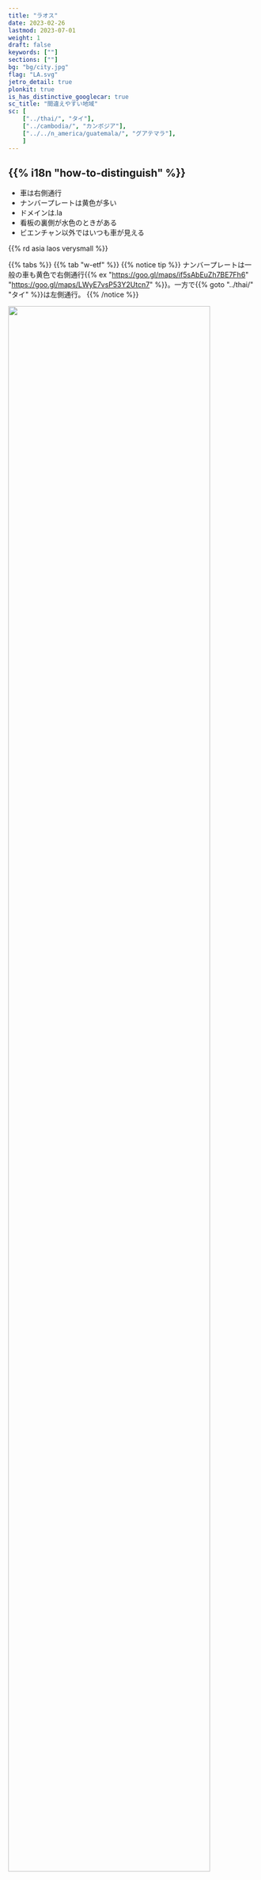 ```yaml
---
title: "ラオス"
date: 2023-02-26
lastmod: 2023-07-01
weight: 1
draft: false
keywords: [""]
sections: [""]
bg: "bg/city.jpg"
flag: "LA.svg"
jetro_detail: true
plonkit: true
is_has_distinctive_googlecar: true
sc_title: "間違えやすい地域"
sc: [
    ["../thai/", "タイ"],
    ["../cambodia/", "カンボジア"],
    ["../../n_america/guatemala/", "グアテマラ"],
    ]
---
```


<div class="main-desciption country-description">
    <h2 class="section-title">{{% i18n "how-to-distinguish" %}}</h2>
    <ul class="rule-list">
        <li>車は<span class="quiz">右側</span>通行</li>
        <li>ナンバープレートは<span class="quiz">黄色</span>が多い</li>
        <li>ドメインは<span class="quiz">.la</span></li>
        <li>看板の裏側が<span class="quiz">水</span>色のときがある</li>
        <li class="no-evidence">ビエンチャン以外ではいつも車が見える</li>
    </ul>
    {{% rd asia laos verysmall %}}
</div>

{{% tabs %}}
{{% tab "w-etf" %}}
{{% notice tip %}}
ナンバープレートは一般の車も<span class="quiz">黄色</span>で右側通行{{% ex "https://goo.gl/maps/if5sAbEuZh7BE7Fh6" "https://goo.gl/maps/LWyE7vsP53Y2Utcn7" %}}。一方で{{% goto "../thai/" "タイ" %}}は<span class="quiz">左側</span>通行。
{{% /notice %}}
<div class="googlemap-if unclickable">
<img src="./car.jpg" width="90%" />
</div>

{{% notice tip %}}
ラオ語が公用語となっておりとまれの標識も特徴的
{{% /notice %}}

<div class="googlemap-if no-margin">
<img src="./960px-Fari-Wechsel.jpg" width="90%">
</div>

<div class="googlemap-if no-margin">
<table class="word-list">
<tr>
    <th>言語名</th> <th>表記</th>
</tr>
<tr><td><span class="quiz">クメール</span></td><td>ភោជនីយដ្ឋានជប៉ុន</td></tr>
<tr><td><span class="quiz">ラオ</span></td><td>ຮ້ານອາຫານຍີ່ປຸ່ນ</td></tr>
<tr><td><span class="quiz">タイ</span></td><td>ร้านอาหารญี่ปุ่น</td></tr>
</table>
</div>


{{% notice tip %}}
ビエンチャン以外では車が見える
{{% /notice %}}

<div class="googlemap-if">
<iframe src="https://www.google.com/maps/embed?pb=!4v1686681996128!6m8!1m7!1skKjEXMjlcxLLxw7alD_-iA!2m2!1d19.89297895778401!2d102.139081518515!3f133.37511689777247!4f-89!5f0.7820865974627469" width="495" height="295" style="border:0;" allowfullscreen="" loading="lazy" referrerpolicy="no-referrer-when-downgrade"></iframe>
</div>

{{% /tab %}}
{{% tab "w-bollard" %}}
{{% notice tip %}}
タイと似た、角ばった白黒のボラードがある。
{{% /notice %}}
<div class="googlemap-if">
<iframe src="https://www.google.com/maps/embed?pb=!4v1682156065057!6m8!1m7!1s_GOrlJ6qlmll5JcU5-8N2Q!2m2!1d17.89566739608804!2d102.7204188911393!3f307.13405333819395!4f-26.016123257733646!5f3.2201248475094664" width="295" height="295" style="border:0;" allowfullscreen="" loading="lazy" referrerpolicy="no-referrer-when-downgrade"></iframe>
</div>
{{% /tab %}}
{{% tab "言語" %}}
{{% notice note %}}
ラオ語が公用語となっている
{{% /notice %}}

<div class="googlemap-if">
<table class="word-list">
<tr>
    <th>言語名</th> <th>表記</th>
</tr>
<tr><td><span class="quiz">日本</span></td><td>日本料理レストラン</td></tr>
<tr><td><span class="quiz">シンハラ</span></td><td>ජපන් අවන්හල</td></tr>
<tr><td><span class="quiz">アッサム</span></td><td>জাপানীজ ৰেষ্টুৰেণ্ট</td></tr>
<tr><td><span class="quiz">カンナダ</span></td><td>ಜಪಾನೀಸ್ ರೆಸ್ಟೋರೆಂಟ್</td></tr>
<tr><td><span class="quiz">グジャラート</span></td><td>જાપાનીઝ રેસ્ટોરન્ટ</td></tr>
<tr><td><span class="quiz">タミル</span></td><td>ஜப்பானிய உணவகம்</td></tr>
<tr><td><span class="quiz">テルグ</span></td><td>జపనీస్ రెస్టారెంట్</td></tr>
<tr><td><span class="quiz">ベンガル</span></td><td>জাপানি রেস্তোরা</td></tr>
<tr><td><span class="quiz">ヒンディー</span></td><td>जापानी रेस्टोरेंट</td></tr>
<tr><td><span class="quiz">クメール</span></td><td>ភោជនីយដ្ឋានជប៉ុន</td></tr>
<tr><td><span class="quiz">ラオ</span></td><td>ຮ້ານອາຫານຍີ່ປຸ່ນ</td></tr>
<tr><td><span class="quiz">タイ</span></td><td>ร้านอาหารญี่ปุ่น</td></tr>
</table>
</div>
{{% /tab %}}
{{% /tabs %}}

<div class="main-desciption area-description">
    <h2 class="section-title">{{% i18n "narrow-down-the-city" %}}</h2>
    <ul class="rule-list">
        <li class="no-evidence">ヴァンヴィエンでは石灰石の山が見える{{% ex "https://maps.app.goo.gl/NPGHX2T8LUJg8KhY7" "https://maps.app.goo.gl/9kmaAuPP1NbnF5vMA" %}}</li>
    </ul>
</div>

{{% tabs %}}
{{% tab "ヴァンヴィエン" %}}
<div class="googlemap-if">
<img src="./laos_vang_vieng_river.jpg">
</div>
{{% /tab %}}
{{% /tabs %}}

<div class="main-desciption area-description">
    <ul class="rule-list">
        <li class="no-evidence">通りの看板が町ごとに異なる</li>
    </ul>
</div>

{{% tabs %}}
{{% tab "ビエンチャン" %}}
<div class="googlemap-if">
<a data-flickr-embed="true" href="https://www.flickr.com/photos/tigertraillaos/16227618552/in/photolist-qHYMCL-eKp32y-FL3W1C-f4kDBT-kt81PR-q2ViyM-bWbDNY-9jgM5v-bVqVeg-zhwqjQ-7YEAyp-9ktK7q-mvN8ma-q2X2fm-dUJfkx-82Nh98-9ea6Em-bWbzYN-a7PTjH-9desNB-psZmsY-p1A4Uy-pezcin-e1rVnD-q1Phe1-o8vh99-nR88ia-8j2N3q-brRuTi-5NJMNr-7naoKt-peBvkW-f4A5ih-j1EfGQ-55XdSn-o6Drfm-dXtLcz-kDGeiU-aqh24U-dWeFsK-c97dmd-anXwRj-68JHMi-dWkkjd-dUJ3zR-oG4xWA-AGwbpx-a9oNbU-qaEtBF-Cepnkp" title="laos-vientiane-french-street-sign-tiger-trail-photo-by-cyril-eberle-CEB_9572"><img src="https://live.staticflickr.com/8576/16227618552_bd37d6d2d8.jpg" width="500" height="333" alt="laos-vientiane-french-street-sign-tiger-trail-photo-by-cyril-eberle-CEB_9572"/></a><script async src="//embedr.flickr.com/assets/client-code.js" charset="utf-8"></script>
</div>
{{% /tab %}}
{{% tab "ルアンパバーン" %}}
<div class="googlemap-if">
<iframe src="https://www.google.com/maps/embed?pb=!4v1686683910958!6m8!1m7!1s54i3lPxhz8wrm93-DQs5LA!2m2!1d19.88538315585645!2d102.1368704792641!3f226.7199194703969!4f-10.959218382083236!5f3.3141337805568174" width="295" height="295" style="border:0;" allowfullscreen="" loading="lazy" referrerpolicy="no-referrer-when-downgrade"></iframe>
</div>
{{% /tab %}}
{{% tab "サワンナケート" %}}
<div class="googlemap-if">
<iframe src="https://www.google.com/maps/embed?pb=!4v1686683686473!6m8!1m7!1sLI50TkU7-7CKi1-dA7imJA!2m2!1d16.55840340475947!2d104.7496955558114!3f313.9022413503186!4f-4.245691810731117!5f3.325193203789971" width="295" height="295" style="border:0;" allowfullscreen="" loading="lazy" referrerpolicy="no-referrer-when-downgrade"></iframe>
</div>
{{% /tab %}}
{{% tab "ヴァンヴィエン" %}}
{{% notice tip %}}
ルアンパバーンと見た目が同じだけど右下が番号になっている（たぶんいつも）
{{% /notice %}}
<div class="googlemap-if">
<iframe src="https://www.google.com/maps/embed?pb=!4v1686684022096!6m8!1m7!1sXuv5OscM3dhGjcSj7t64uA!2m2!1d18.91971609057496!2d102.4483848353054!3f20.904230773404873!4f-19.806052191080013!5f3.325193203789971" width="295" height="295" style="border:0;" allowfullscreen="" loading="lazy" referrerpolicy="no-referrer-when-downgrade"></iframe>
</div>
{{% /tab %}}
{{% tab "パークセー" %}}
{{% notice tip %}}
他の地域より看板が少ない気がするけれど、たまに金色の頭がついた看板がある。観光地なので看板やホテル名を見ても英語で『Pakse』と書いてあり、看板を見つけなくてもいいかも。
{{% /notice %}}
<div class="googlemap-if">
<iframe src="https://www.google.com/maps/embed?pb=!4v1686684707027!6m8!1m7!1sWRLjjKdIrjGe20wwdautCQ!2m2!1d15.12167617277633!2d105.8017633474254!3f44.920309591713874!4f-9.301377899545201!5f3.325193203789971" width="195" height="295" style="border:0;" allowfullscreen="" loading="lazy" referrerpolicy="no-referrer-when-downgrade"></iframe>
<iframe src="https://www.google.com/maps/embed?pb=!4v1686685119713!6m8!1m7!1sv3c01DN3dIAqEQSqaxdSpg!2m2!1d15.11719182863964!2d105.8064755975009!3f202.58384227119325!4f-9.89541873920571!5f3.325193203789971" width="195" height="295" style="border:0;" allowfullscreen="" loading="lazy" referrerpolicy="no-referrer-when-downgrade"></iframe>
<iframe src="https://www.google.com/maps/embed?pb=!4v1686685178258!6m8!1m7!1sv_A8sElkA9JWfuo7-xFpjA!2m2!1d15.11849950747342!2d105.8044653882287!3f99.01356437804438!4f-9.175144438084999!5f3.325193203789971" width="195" height="295" style="border:0;" allowfullscreen="" loading="lazy" referrerpolicy="no-referrer-when-downgrade"></iframe>
</div>
{{% /tab %}}
{{% /tabs %}}